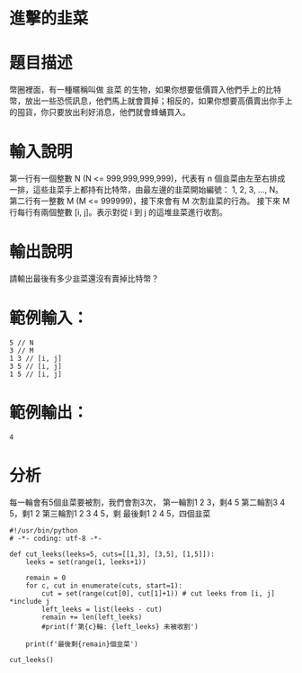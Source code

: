 # 進擊的韭菜

# 題目描述
幣圈裡面，有一種暱稱叫做 韭菜 的生物，如果你想要低價買入他們手上的比特幣，放出一些恐慌訊息，他們馬上就會賣掉；相反的，如果你想要高價賣出你手上的囤貨，你只要放出利好消息，他們就會蜂蛹買入。

# 輸入說明
第一行有一個整數 N (N <= 999,999,999,999)，代表有 n 個韭菜由左至右排成一排，這些韭菜手上都持有比特幣，由最左邊的韭菜開始編號： 1, 2, 3, ..., N。
第二行有一整數 M (M <= 999999)，接下來會有 M 次割韭菜的行為。
接下來 M 行每行有兩個整數 [i, j]。表示對從 i 到 j 的這堆韭菜進行收割。

# 輸出說明
請輸出最後有多少韭菜還沒有賣掉比特幣？

# 範例輸入：
```
5 // N
3 // M
1 3 // [i, j]
3 5 // [i, j]
1 5 // [i, j]
```

# 範例輸出：
``
4
``

# 分析
每一輪會有5個韭菜要被割，我們會割3次，
第一輪割1 2 3，剩4 5
第二輪割3 4 5，剩1 2
第三輪割1 2 3 4 5，剩
最後剩1 2 4 5，四個韭菜


```
#!/usr/bin/python
# -*- coding: utf-8 -*-

def cut_leeks(leeks=5, cuts=[[1,3], [3,5], [1,5]]):
    leeks = set(range(1, leeks+1))
    
    remain = 0
    for c, cut in enumerate(cuts, start=1):
        cut = set(range(cut[0], cut[1]+1)) # cut leeks from [i, j] *include j
        left_leeks = list(leeks - cut)
        remain += len(left_leeks)
        #print(f'第{c}輪: {left_leeks} 未被收割')

    print(f'最後剩{remain}個韭菜')
    
cut_leeks()
```
